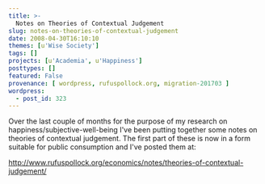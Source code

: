 ```yaml
---
title: >-
  Notes on Theories of Contextual Judgement
slug: notes-on-theories-of-contextual-judgement
date: 2008-04-30T16:10:10
themes: [u'Wise Society']
tags: []
projects: [u'Academia', u'Happiness']
posttypes: []
featured: False
provenance: [ wordpress, rufuspollock.org, migration-201703 ]
wordpress:
  - post_id: 323
---
```


Over the last couple of months for the purpose of my research on happiness/subjective-well-being I've been putting together some notes on theories of contextual judgement. The first part of these is now in a form suitable for public consumption and I've posted them at:

<http://www.rufuspollock.org/economics/notes/theories-of-contextual-judgement/>

